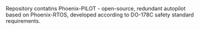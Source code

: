 Repository contatins Phoenix-PILOT - open-source, redundant autopilot based on Phoenix-RTOS, developed according to DO-178C safety standard requirements.
